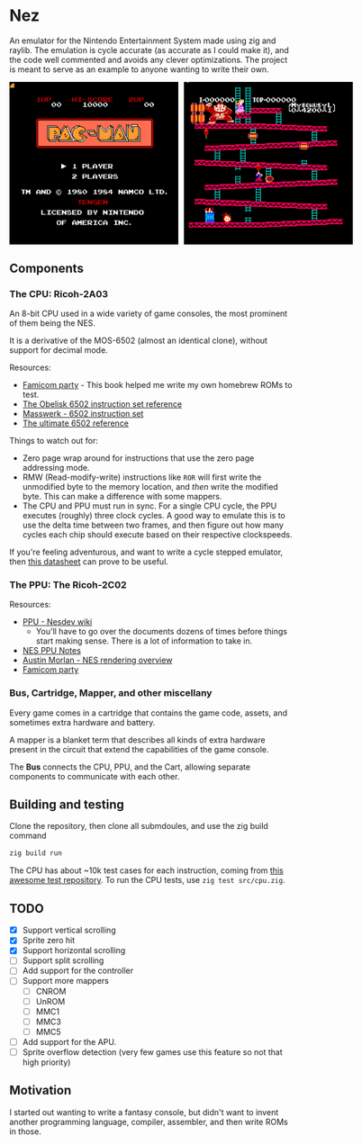# Nez

An emulator for the Nintendo Entertainment System made using zig and raylib.
The emulation is cycle accurate (as accurate as I could make it),
and the code well commented and avoids any clever optimizations.
The project is  meant to serve as an example to anyone wanting to write their own. 

<div style="display: flex; gap: 10px;">
    <img src="./screens/pacman.png" alt="pacman home screen" width="300px"/>
    <img src="./screens/donkey-kong.png" alt="donkey kong gameplay" width="300px"/>
</div>

## Components

### The CPU: Ricoh-2A03

An 8-bit CPU used in a wide variety of game consoles,
the most prominent of them being the NES.

It is a derivative of the MOS-6502 (almost an identical clone), without support for decimal mode.

Resources:

- [Famicom party](https://famicom.party/book/) - This book helped me write my own homebrew ROMs to test.
- [The Obelisk 6502 instruction set reference](https://www.nesdev.org/obelisk-6502-guide/reference.html)
- [Masswerk - 6502 instruction set](https://www.masswerk.at/6502/6502_instruction_set.html)
- [The ultimate 6502 reference](https://www.pagetable.com/c64ref/6502/?tab=2#)

Things to watch out for:
- Zero page wrap around for instructions that use the zero page addressing mode.
- RMW (Read-modify-write) instructions like `ROR` will first write the unmodified byte
  to the memory location, and *then* write the modified byte. This can make a difference
  with some mappers.
- The CPU and PPU must run in sync. For a single CPU cycle, the PPU executes (roughly) three clock cycles.
  A good way to emulate this is to use the delta time between two frames, and then figure out how many cycles
  each chip should execute based on their respective clockspeeds.

If you're feeling adventurous,
and want to write a cycle stepped emulator,
then [this datasheet](https://www.princeton.edu/~mae412/HANDOUTS/Datasheets/6502.pdf) can prove to be useful.

### The PPU: The Ricoh-2C02

Resources:
- [PPU - Nesdev wiki](https://www.nesdev.org/wiki/PPU)
    - You'll have to go over the documents dozens of times before things start making sense.
      There is a lot of information to take in.
- [NES PPU Notes](https://github.com/pjhades/tolarian-academy/blob/master/nes-ppu.md)
- [Austin Morlan - NES rendering overview](https://austinmorlan.com/posts/nes_rendering_overview/)
- [Famicom party](https://famicom.party/book/)

### Bus, Cartridge, Mapper, and other miscellany

Every game comes in a cartridge that contains the game code, assets, and sometimes
extra hardware and battery.

A mapper is a blanket term that describes all kinds of extra hardware present in the circuit that extend the capabilities of the game console.

The **Bus** connects the CPU, PPU, and the Cart, allowing separate components to communicate with each other.

## Building and testing

Clone the repository, then clone all submdoules, and use the zig build command

```sh
zig build run
```

The CPU has about ~10k test cases for each instruction, coming from [this awesome test repository](https://github.com/TomHarte/ProcessorTests/tree/main/nes6502).
To run the CPU tests, use `zig test src/cpu.zig`.

## TODO

- [x] Support vertical scrolling
- [x] Sprite zero hit
- [x] Support horizontal scrolling
- [ ] Support split scrolling
- [ ] Add support for the controller
- [ ] Support more mappers
    - [ ] CNROM
    - [ ] UnROM
    - [ ] MMC1
    - [ ] MMC3
    - [ ] MMC5
- [ ] Add support for the APU.
- [ ] Sprite overflow detection (very few games use this feature so not that high priority)

## Motivation

I started out wanting to write a fantasy console,
but didn't want to invent another programming language, compiler, assembler, and then
write ROMs in those.
